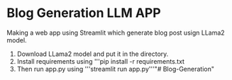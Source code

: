 # Blog Generation LLM APP

Making a web app using Streamlit which generate blog post usign LLama2 model.
1. Download LLama2 model and put it in the directory.
2. Install requirements using '''pip install -r requirements.txt
3. Then run app.py using '''streamlit run app.py'''"# Blog-Generation" 
